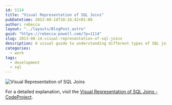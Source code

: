 ```yaml
---
id: 1114
title: "Visual Representation of SQL Joins"
pubDatetime: 2013-08-14T10:16:42+01:00
author: rebecca
layout: "../layouts/BlogPost.astro"
guid: "https://rebecca-powell.com/?p=1114"
slug: 2013-08-14-visual-representation-of-sql-joins
description: A visual guide to understanding different types of SQL joins, including INNER JOIN, LEFT JOIN, RIGHT JOIN, and FULL OUTER JOIN, with visual aids to help grasp the concepts.
categories:
  - work
tags:
  - development
  - sql
---
```


![Visual Representation of SQL Joins](http://www.codeproject.com/KB/database/Visual_SQL_Joins/Visual_SQL_JOINS_V2.png)

For a detailed explanation, visit the [Visual Representation of SQL Joins - CodeProject](http://www.codeproject.com/Articles/33052/Visual-Representation-of-SQL-Joins).

